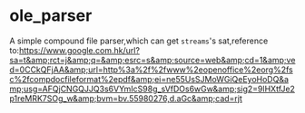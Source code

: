 ole_parser
==========

A simple compound file  parser,which can get `streams`'s sat,reference to:https://www.google.com.hk/url?sa=t&amp;rct=j&amp;q=&amp;esrc=s&amp;source=web&amp;cd=1&amp;ved=0CCkQFjAA&amp;url=http%3a%2f%2fwww%2eopenoffice%2eorg%2fsc%2fcompdocfileformat%2epdf&amp;ei=ne55UsSJMoWGiQeEyoHoDQ&amp;usg=AFQjCNGQJJQ3s6VYmIcS98g_sVfDOs6wGw&amp;sig2=9lHXtfJe2p1reMRK7SOg_w&amp;bvm=bv.55980276,d.aGc&amp;cad=rjt

